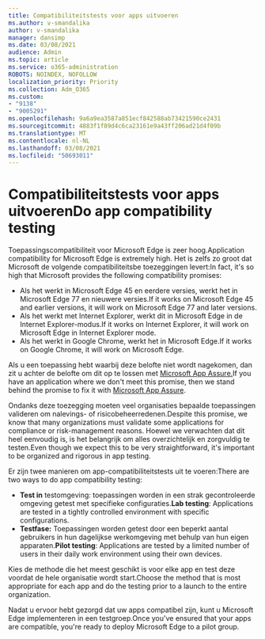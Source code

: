 ```yaml
---
title: Compatibiliteitstests voor apps uitvoeren
ms.author: v-smandalika
author: v-smandalika
manager: dansimp
ms.date: 03/08/2021
audience: Admin
ms.topic: article
ms.service: o365-administration
ROBOTS: NOINDEX, NOFOLLOW
localization_priority: Priority
ms.collection: Adm_O365
ms.custom:
- "9138"
- "9005291"
ms.openlocfilehash: 9a6a9ea3587a851ecf842588ab73421590ce2431
ms.sourcegitcommit: 4883f1f89d4c6ca23161e9a43ff206ad21d4f09b
ms.translationtype: MT
ms.contentlocale: nl-NL
ms.lasthandoff: 03/08/2021
ms.locfileid: "50693011"
---
```

# <a name="do-app-compatibility-testing"></a><span data-ttu-id="d4f51-102">Compatibiliteitstests voor apps uitvoeren</span><span class="sxs-lookup"><span data-stu-id="d4f51-102">Do app compatibility testing</span></span>

<span data-ttu-id="d4f51-103">Toepassingscompatibiliteit voor Microsoft Edge is zeer hoog.</span><span class="sxs-lookup"><span data-stu-id="d4f51-103">Application compatibility for Microsoft Edge is extremely high.</span></span> <span data-ttu-id="d4f51-104">Het is zelfs zo groot dat Microsoft de volgende compatibiliteitsbe toezeggingen levert:</span><span class="sxs-lookup"><span data-stu-id="d4f51-104">In fact, it's so high that Microsoft provides the following compatibility promises:</span></span>
- <span data-ttu-id="d4f51-105">Als het werkt in Microsoft Edge 45 en eerdere versies, werkt het in Microsoft Edge 77 en nieuwere versies.</span><span class="sxs-lookup"><span data-stu-id="d4f51-105">If it works on Microsoft Edge 45 and earlier versions, it will work on Microsoft Edge 77 and later versions.</span></span>
- <span data-ttu-id="d4f51-106">Als het werkt met Internet Explorer, werkt dit in Microsoft Edge in de Internet Explorer-modus.</span><span class="sxs-lookup"><span data-stu-id="d4f51-106">If it works on Internet Explorer, it will work on Microsoft Edge in Internet Explorer mode.</span></span>
- <span data-ttu-id="d4f51-107">Als het werkt in Google Chrome, werkt het in Microsoft Edge.</span><span class="sxs-lookup"><span data-stu-id="d4f51-107">If it works on Google Chrome, it will work on Microsoft Edge.</span></span>

<span data-ttu-id="d4f51-108">Als u een toepassing hebt waarbij deze belofte niet wordt nagekomen, dan zit u achter de belofte om dit op te lossen met [Microsoft App Assure.](https://www.microsoft.com/fasttrack/microsoft-365/app-assure)</span><span class="sxs-lookup"><span data-stu-id="d4f51-108">If you have an application where we don't meet this promise, then we stand behind the promise to fix it with [Microsoft App Assure](https://www.microsoft.com/fasttrack/microsoft-365/app-assure).</span></span>

<span data-ttu-id="d4f51-109">Ondanks deze toezegging moeten veel organisaties bepaalde toepassingen valideren om nalevings- of risicobeheerredenen.</span><span class="sxs-lookup"><span data-stu-id="d4f51-109">Despite this promise, we know that many organizations must validate some applications for compliance or risk-management reasons.</span></span> <span data-ttu-id="d4f51-110">Hoewel we verwachten dat dit heel eenvoudig is, is het belangrijk om alles overzichtelijk en zorgvuldig te testen.</span><span class="sxs-lookup"><span data-stu-id="d4f51-110">Even though we expect this to be very straightforward, it's important to be organized and rigorous in app testing.</span></span>

<span data-ttu-id="d4f51-111">Er zijn twee manieren om app-compatibiliteitstests uit te voeren:</span><span class="sxs-lookup"><span data-stu-id="d4f51-111">There are two ways to do app compatibility testing:</span></span>

- <span data-ttu-id="d4f51-112">**Test in** testomgeving: toepassingen worden in een strak gecontroleerde omgeving getest met specifieke configuraties.</span><span class="sxs-lookup"><span data-stu-id="d4f51-112">**Lab testing**: Applications are tested in a tightly controlled environment with specific configurations.</span></span>
- <span data-ttu-id="d4f51-113">**Testfase:** Toepassingen worden getest door een beperkt aantal gebruikers in hun dagelijkse werkomgeving met behulp van hun eigen apparaten.</span><span class="sxs-lookup"><span data-stu-id="d4f51-113">**Pilot testing**: Applications are tested by a limited number of users in their daily work environment using their own devices.</span></span>

<span data-ttu-id="d4f51-114">Kies de methode die het meest geschikt is voor elke app en test deze voordat de hele organisatie wordt start.</span><span class="sxs-lookup"><span data-stu-id="d4f51-114">Choose the method that is most appropriate for each app and do the testing prior to a launch to the entire organization.</span></span>

<span data-ttu-id="d4f51-115">Nadat u ervoor hebt gezorgd dat uw apps compatibel zijn, kunt u Microsoft Edge implementeren in een testgroep.</span><span class="sxs-lookup"><span data-stu-id="d4f51-115">Once you've ensured that your apps are compatible, you're ready to deploy Microsoft Edge to a pilot group.</span></span>

